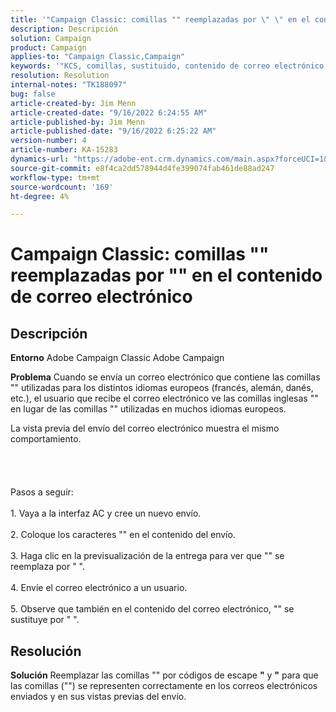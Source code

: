 ```yaml
---
title: '"Campaign Classic: comillas "" reemplazadas por \" \" en el contenido del correo electrónico"'
description: Descripción
solution: Campaign
product: Campaign
applies-to: "Campaign Classic,Campaign"
keywords: '"KCS, comillas, sustituido, contenido de correo electrónico, "", \" \", Adobe Campaign, Adobe Campaign Classic"'
resolution: Resolution
internal-notes: "TK188097"
bug: false
article-created-by: Jim Menn
article-created-date: "9/16/2022 6:24:55 AM"
article-published-by: Jim Menn
article-published-date: "9/16/2022 6:25:22 AM"
version-number: 4
article-number: KA-15283
dynamics-url: "https://adobe-ent.crm.dynamics.com/main.aspx?forceUCI=1&pagetype=entityrecord&etn=knowledgearticle&id=3398e646-8835-ed11-9db1-0022480866ad"
source-git-commit: e8f4ca2dd578944d4fe399074fab461de88ad247
workflow-type: tm+mt
source-wordcount: '169'
ht-degree: 4%

---
```


# Campaign Classic: comillas &quot;&quot; reemplazadas por &quot;&quot; en el contenido de correo electrónico

## Descripción


<b>Entorno</b>
Adobe Campaign Classic Adobe Campaign

<b>Problema</b>
Cuando se envía un correo electrónico que contiene las comillas &quot;&quot; utilizadas para los distintos idiomas europeos (francés, alemán, danés, etc.), el usuario que recibe el correo electrónico ve las comillas inglesas &quot;&quot; en lugar de las comillas &quot;&quot; utilizadas en muchos idiomas europeos.

La vista previa del envío del correo electrónico muestra el mismo comportamiento.
<br><br><br> <br><br>Pasos a seguir:<br><br>1. Vaya a la interfaz AC y cree un nuevo envío.<br><br>2. Coloque los caracteres &quot;&quot; en el contenido del envío.<br><br>3. Haga clic en la previsualización de la entrega para ver que &quot;&quot; se reemplaza por &quot; &quot;.<br><br>4. Envíe el correo electrónico a un usuario.<br><br>5. Observe que también en el contenido del correo electrónico, &quot;&quot; se sustituye por &quot; &quot;.<br>

## Resolución


<b>Solución</b>
Reemplazar las comillas &quot;&quot; por códigos de escape <b>&quot;</b> y <b>&quot;</b> para que las comillas (&quot;&quot;) se representen correctamente en los correos electrónicos enviados y en sus vistas previas del envío.
